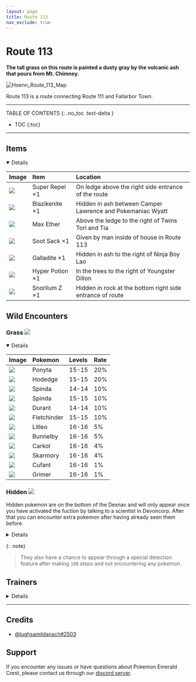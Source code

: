 ```yaml
---
layout: page                  
title: Route 113
nav_exclude: true
---
```


# Route 113

**The tall grass on this route is painted a dusty gray by the volcanic ash that pours from Mt. Chimney.**

![Hoenn_Route_113_Map](https://user-images.githubusercontent.com/109757010/233029497-e66b0775-0c5f-4db3-8f7e-f38ec3e7506b.png)

Route 113 is a route connecting Route 111 and Fallarbor Town.

---

TABLE OF CONTENTS
{: .no_toc .text-delta }

- TOC
{:toc}

---
## Items

<details open markdown="block">

| Image                                                                      | Item                | Location                                                   |
|:---------------------------------------------------------------------------|:--------------------|:-----------------------------------------------------------|
| <img src="https://img.pokemondb.net/sprites/items/super-repel.png">        | Super Repel ×1      | On ledge above the right side entrance of the route        |
| <img src="https://img.pokemondb.net/sprites/items/blazikenite.png">        | Blazikenite  ×1     | Hidden in ash between Camper Lawrence and Pokemaniac Wyatt |
| <img src="https://img.pokemondb.net/sprites/items/max-ether.png">          | Max Ether           | Above the ledge to the right of Twins Tori and Tia         |          
| <img src="https://img.pokemondb.net/sprites/items/soot-sack.png">          | Soot Sack ×1        | Given by man inside of house in Route 113                  |
| <img src="https://img.pokemondb.net/sprites/items/galladite.png">          | Galladite ×1        | Hidden in ash to the right of Ninja Boy Lao                |
| <img src="https://img.pokemondb.net/sprites/items/hyper-potion.png">       | Hyper Potion ×1     | In the trees to the right of Youngster Dillon              |
| <img src="https://img.pokemondb.net/sprites/items/snorlium-z.png">         | Snorlium Z ×1       | Hidden in rock at the bottom right side entrance of route  |

</details>
  
## Wild Encounters

### Grass <img src="https://cdn.discordapp.com/attachments/1069560427312332843/1091325360534212618/RSE_Grass.png">

<details open markdown="block">

| Image                                                                                      | Pokemon              | Levels | Rate|
|:-------------------------------------------------------------------------------------------|:---------------------|:-------|:----|
| <img src="https://img.pokemondb.net/sprites/sword-shield/icon/ponyta.png">                 | Ponyta               | 15-15  | 20% |  
| <img src="https://img.pokemondb.net/sprites/sword-shield/icon/honedge.png">                | Hodedge              | 15-15  | 20% |  
| <img src="https://img.pokemondb.net/sprites/sword-shield/icon/spinda.png">                 | Spinda               | 14-14  | 10% | 
| <img src="https://img.pokemondb.net/sprites/sword-shield/icon/spinda.png">                 | Spinda               | 15-15  | 10% |  
| <img src="https://img.pokemondb.net/sprites/sword-shield/icon/durant.png">                 | Durant               | 14-14  | 10% |  
| <img src="https://img.pokemondb.net/sprites/sword-shield/icon/fletchinder.png">            | Fletchinder          | 15-15  | 10% |  
| <img src="https://img.pokemondb.net/sprites/sword-shield/icon/litleo.png">                 | Litleo               | 16-16  | 5%  |  
| <img src="https://img.pokemondb.net/sprites/sword-shield/icon/bunnelby.png">               | Bunnelby             | 16-16  | 5%  |  
| <img src="https://img.pokemondb.net/sprites/sword-shield/icon/carkol.png">                 | Carkol               | 16-16  | 4%  |  
| <img src="https://img.pokemondb.net/sprites/sword-shield/icon/skarmory.png">               | Skarmory             | 16-16  | 4%  |  
| <img src="https://img.pokemondb.net/sprites/sword-shield/icon/cufant.png">                 | Cufant               | 16-16  | 1%  |  
| <img src="https://img.pokemondb.net/sprites/sword-shield/icon/grimer.png">                 | Grimer               | 16-16  | 1%  |  
 

</details>




### Hidden <img src="https://cdn.discordapp.com/attachments/1069560427312332843/1091325360534212618/RSE_Grass.png">

Hidden pokemon are on the bottom of the Dexnav and will only appear once you have activated the fuction by talking to a scientist in Devoncorp. After that you can encounter extra pokemon after having already seen them before.

<details close markdown="block">

| Image                                                                                      | Pokemon             | Levels |
|:-------------------------------------------------------------------------------------------|:--------------------|:-------|
| <img src="https://img.pokemondb.net/sprites/scarlet-violet/icon/growlithe-hisuian.png">    | Hisuian Growlith    | 10-12  |
| <img src="https://img.pokemondb.net/sprites/sword-shield/icon/salandit.png">               | Salandit            | 10-12  |
| <img src="https://img.pokemondb.net/sprites/sword-shield/icon/sentret.png">                | Sentret             | 10-12  |

</details>

{: .note}
> They also have a chance to appear through a special detection feature after making `100` steps and not encountering any pokemon.

## Trainers

<details close markdown="block">

| Image                                                                               | Trainer               | Pokemon                                 |
|:------------------------------------------------------------------------------------|:----------------------|:----------------------------------------|
| <img src="https://play.pokemonshowdown.com/sprites/trainers/youngster-gen3rs.png">  | Youngster Jaylen      | Pawniard Lv. 19                         | 
| <img src="https://play.pokemonshowdown.com/sprites/trainers/pokemaniac-gen3rs.png"> | Pokemaniac Wyatt      | Durant Lv. 18,  Aron Lv. 18             | 
| <img src="https://play.pokemonshowdown.com/sprites/trainers/camper-gen3rs.png">     | Camper Lawrence       | Ponyta Lv. 18,  Gloom Lv. 18            |
| <img src="https://play.pokemonshowdown.com/sprites/trainers/ninjaboy-gen3.png">     | Ninja Boy Lung        | Raichu Lv. 18,   Ninjask Lv. 18         |
| <img src="https://play.pokemonshowdown.com/sprites/trainers/parasollady-gen3.png">  | Parasol Lady Madeline | Numel Lv. 19                            | 
| <img src="https://play.pokemonshowdown.com/sprites/trainers/twins-gen3rs.png">      | Twins Tori and Tia    | Braixien Lv. 19,   Torracat Lv. 19      |
| <img src="https://play.pokemonshowdown.com/sprites/trainers/ninjaboy-gen3.png">     | Ninja Boy Lao         | Koffing Lv. 17 x 3                      |
| <img src="https://play.pokemonshowdown.com/sprites/trainers/youngster-gen3rs.png">  | Youngster Dillon      | Magby Lv. 19                            |
| <img src="https://play.pokemonshowdown.com/sprites/trainers/picnicker-gen3rs.png">  | Picnicker Sophie      | Lapras Lv. 17,   Simipour Lv. 19        |
| <img src="https://play.pokemonshowdown.com/sprites/trainers/birdkeeper-gen3.png">   | Birdkeeper Coby       | Fletchinder Lv. 17,   Swellow Lv. 19    |


</details>

---

## Credits

- [@lughsamildanach#2503]()

## Support

If you encounter any issues or have questions about Pokemon Emerald Crest, please contact us through our [discord server].

[discord server]: https://discord.gg/aaghat-s-server-965900074532081674

